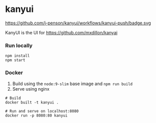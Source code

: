 # kanyui

https://github.com/j-penson/kanyui/workflows/kanyui-push/badge.svg

KanyUI is the UI for https://github.com/mxdillon/kanyai

### Run locally

```
npm install
npm start
```

### Docker

1. Build using the `node:9-slim` base image and `npm run build`
2. Serve using nginx
```
# Build
docker built -t kanyui .

# Run and serve on localhost:8080
docker run -p 8080:80 kanyui
```


